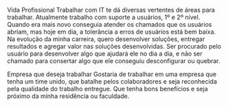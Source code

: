 Vida Profissional
Trabalhar com IT te dá diversas vertentes de áreas para trabalhar. Atualmente trabalho com suporte a usuários, 1º e 2º nível. 
Quando era mais novo conseguia atender os chamados que os usuários abriam, mas hoje em dia, a tolerância a erros 
de usuários está bem baixa. Na evolução da minha carreira, quero desenvolver soluções, entregar resultados e agregar valor 
nas soluções desenvolvidas. Ser procurado pelo usuário para desenvolver algo que ajudará ele no dia a dia, e não ser chamado 
para consertar algo que ele conseguiu desconfigurar ou quebrar.


Empresa que deseja trabalhar
Gostaria de trabalhar em uma empresa que tenha um time unido, que batalhe pelos colaboradores e seja reconhecida pela qualidade 
do trabalho entregue. Que tenha bons benefícios e seja próximo da minha residência ou faculdade.
